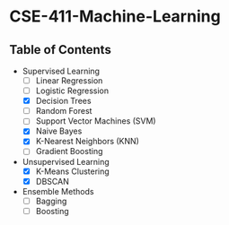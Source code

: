 # CSE-411-Machine-Learning

## Table of Contents
- Supervised Learning
  - [ ] Linear Regression
  - [ ] Logistic Regression
  - [x] Decision Trees
  - [ ] Random Forest
  - [ ] Support Vector Machines (SVM)
  - [x] Naive Bayes
  - [x] K-Nearest Neighbors (KNN)
  - [ ] Gradient Boosting
  
- Unsupervised Learning
  - [x] K-Means Clustering
  - [x] DBSCAN

- Ensemble Methods
  - [ ] Bagging
  - [ ] Boosting
